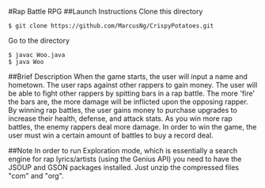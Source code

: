 #Rap Battle RPG
##Launch Instructions
Clone this directory
```
$ git clone https://github.com/MarcusNg/CrispyPotatoes.git
```
Go to the directory
```
$ javac Woo.java
$ java Woo
```

##Brief Description
When the game starts, the user will input a name and hometown. The user raps against other rappers to gain money. The user will be able to fight other rappers by spitting bars in a rap battle. The more 'fire' the bars are, the more damage will be inflicted upon the opposing rapper. By winning rap battles, the user gains money to purchase upgrades to increase their health, defense, and attack stats. As you win more rap battles, the enemy rappers deal more damage. In order to win the game, the user must win a certain amount of battles to buy a record deal.

##Note
In order to run Exploration mode, which is essentially a search engine for rap lyrics/artists (using the Genius API) you need to have the JSOUP and GSON packages installed. Just unzip the compressed files "com" and "org". 
